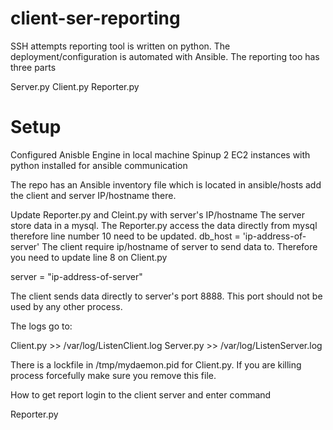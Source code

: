 # client-ser-reporting
SSH attempts reporting tool is written on python. The deployment/configuration is automated with Ansible. The reporting too has three parts

Server.py
Client.py
Reporter.py

# Setup

Configured Anisble Engine in local machine
Spinup 2 EC2 instances with python installed for ansible communication

The repo has an Ansible inventory file which is located in ansible/hosts add the client and server IP/hostname there.

Update Reporter.py and Cleint.py with server's IP/hostname The server store data in a mysql. The Reporter.py access the data directly from mysql therefore line number 10 need to be updated.
db_host = 'ip-address-of-server'
The client require ip/hostname of server to send data to. Therefore you need to update line 8 on Client.py

server = "ip-address-of-server"

The client sends data directly to server's port 8888. This port should not be used by any other process.

The logs go to:

Client.py >> /var/log/ListenClient.log
Server.py >> /var/log/ListenServer.log 

There is a lockfile in /tmp/mydaemon.pid for Client.py. If you are killing process forcefully make sure you remove this file.

How to get report
login to the client server and enter command

Reporter.py
